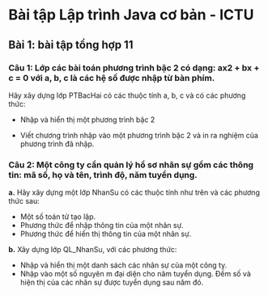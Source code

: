 # Bài tập Lập trình Java cơ bản - ICTU
## Bài 1: bài tập tổng hợp 11
### **Câu 1**: Lớp các bài toán phương trình bậc 2 có dạng: ax2 + bx + c = 0 với a, b, c là các hệ số được nhập từ bàn phím.
Hãy xây dựng lớp PTBacHai có các thuộc tính a, b, c và có các phương thức:

* Nhập và hiển thị một phương trình bậc 2

* Viết chương trình nhập vào một phương trình bậc 2 và in ra nghiệm của phương trình đã nhập.

### **Câu 2**: Một công ty cần quản lý hồ sơ nhân sự gồm các thông tin: mã số, họ và tên, trình độ, năm tuyển dụng.

  **a.** Hãy xây dựng một lớp NhanSu có các thuộc tính như trên và các phương thức sau:
     
* Một số toán tử tạo lập.
* Phương thức để nhập thông tin của một nhân sự.
* Phương thức để hiển thị thông tin của một nhân sự.

**b.** Xây dựng lớp QL_NhanSu, với các phương thức:
   
 * Nhập và hiển thị một danh sách các nhân sự của một công ty.
 * Nhập vào một số nguyên m đại diện cho năm tuyển dụng. Đếm số và hiện thị của các nhân sự được tuyển dụng sau năm đó.